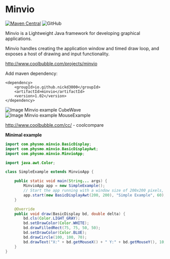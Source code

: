 # Minvio
[![Maven Central](https://maven-badges.herokuapp.com/maven-central/io.github.nickd3000/minvio/badge.svg)](https://maven-badges.herokuapp.com/maven-central/io.github.nickd3000/minvio)
![GitHub](https://img.shields.io/github/license/nickd3000/minvio)

Minvio is a Lightweight Java framework for developing graphical applications.

Minvio handles creating the application window and timed draw loop, and exposes a host of drawing and input functionality.


http://www.coolbubble.com/projects/minvio

Add maven dependency:

    <dependency>
        <groupId>io.github.nickd3000</groupId>
        <artifactId>minvio</artifactId>
        <version>1.02</version>
    </dependency>

![Image Minvio example CubeWave](docs/cubeWave.png)
![Image Minvio example MouseExample](docs/mouseExample.png)

http://www.coolbubble.com/cc/ - coolcompare

**Minimal example**

```java
import com.physmo.minvio.BasicDisplay;
import com.physmo.minvio.BasicDisplayAwt;
import com.physmo.minvio.MinvioApp;

import java.awt.Color;

class SimpleExample extends MinvioApp {

    public static void main(String... args) {
        MinvioApp app = new SimpleExample();
        // Start the app running with a window size of 200x200 pixels, at 60 frames per second.
        app.start(new BasicDisplayAwt(200, 200), "Simple Example", 60);
    }

    @Override
    public void draw(BasicDisplay bd, double delta) {
        bd.cls(Color.LIGHT_GRAY);
        bd.setDrawColor(Color.WHITE);
        bd.drawFilledRect(75, 75, 50, 50);
        bd.setDrawColor(Color.BLUE);
        bd.drawCircle(100, 100, 70);
        bd.drawText("X:" + bd.getMouseX() + " Y:" + bd.getMouseY(), 10, 190);
    }
}
```
